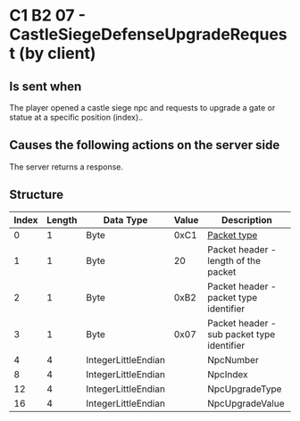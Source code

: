 # C1 B2 07 - CastleSiegeDefenseUpgradeRequest (by client)

## Is sent when

The player opened a castle siege npc and requests to upgrade a gate or statue at a specific position (index)..

## Causes the following actions on the server side

The server returns a response.

## Structure

| Index | Length | Data Type | Value | Description |
|-------|--------|-----------|-------|-------------|
| 0 | 1 |   Byte   | 0xC1  | [Packet type](PacketTypes.md) |
| 1 | 1 |    Byte   |   20   | Packet header - length of the packet |
| 2 | 1 |    Byte   | 0xB2  | Packet header - packet type identifier |
| 3 | 1 |    Byte   | 0x07  | Packet header - sub packet type identifier |
| 4 | 4 | IntegerLittleEndian |  | NpcNumber |
| 8 | 4 | IntegerLittleEndian |  | NpcIndex |
| 12 | 4 | IntegerLittleEndian |  | NpcUpgradeType |
| 16 | 4 | IntegerLittleEndian |  | NpcUpgradeValue |